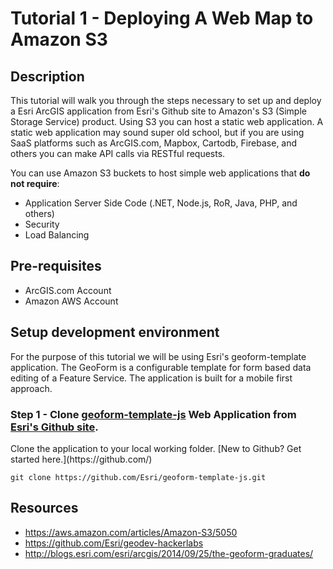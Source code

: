 # Tutorial 1 - Deploying A Web Map to Amazon S3

## Description

This tutorial will walk you through the steps necessary to set up and deploy a Esri ArcGIS application from Esri's Github site  to Amazon's S3 (Simple Storage Service) product.  Using S3 you can host a static web application.  A static web application may sound super old school, but if you are using SaaS platforms such as ArcGIS.com, Mapbox, Cartodb, Firebase, and others you can make API calls via RESTful requests.  

You can use Amazon S3 buckets to host simple web applications that <b>do not require</b>:

* Application Server Side Code (.NET, Node.js, RoR, Java, PHP, and others)
* Security
* Load Balancing

## Pre-requisites

* ArcGIS.com Account
* Amazon AWS Account

## Setup development environment

For the purpose of this tutorial we will be using Esri's geoform-template application.  The GeoForm is a configurable template for form based data editing of a Feature Service.  The application is built for a mobile first approach.

### Step 1 - Clone [geoform-template-js](https://github.com/Esri/geoform-template-js) Web Application from [Esri's Github site](https://github.com/Esri).

<p>Clone the application to your local working folder.  [New to Github? Get started here.](https://github.com/)</p>

<pre><code>git clone https://github.com/Esri/geoform-template-js.git
</code></pre>


## Resources

* https://aws.amazon.com/articles/Amazon-S3/5050
* https://github.com/Esri/geodev-hackerlabs
* http://blogs.esri.com/esri/arcgis/2014/09/25/the-geoform-graduates/

